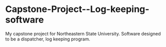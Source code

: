 # Capstone-Project--Log-keeping-software
My capstone project for Northeastern State University. Software designed to be a dispatcher, log keeping program.
